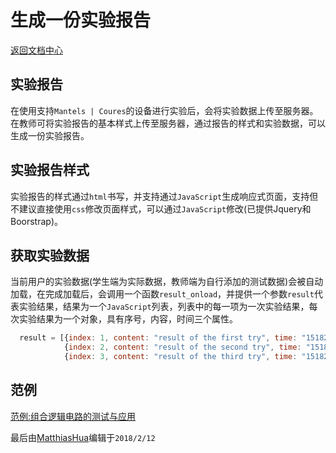 # 生成一份实验报告

[返回文档中心](/index.html)

## 实验报告
在使用支持`Mantels | Coures`的设备进行实验后，会将实验数据上传至服务器。在教师可将实验报告的基本样式上传至服务器，通过报告的样式和实验数据，可以生成一份实验报告。

## 实验报告样式
实验报告的样式通过`html`书写，并支持通过`JavaScript`生成响应式页面，支持但不建议直接使用`css`修改页面样式，可以通过`JavaScript`修改(已提供Jquery和Boorstrap)。

## 获取实验数据
当前用户的实验数据(学生端为实际数据，教师端为自行添加的测试数据)会被自动加载，在完成加载后，会调用一个函数`result_onload`，并提供一个参数`result`代表实验结果，结果为一个`JavaScript`列表，列表中的每一项为一次实验结果，每次实验结果为一个对象，具有序号，内容，时间三个属性。

```JavaScript
  result = [{index: 1, content: "result of the first try", time: "1518270872"},
            {index: 2, content: "result of the second try", time: "1518270934"},
            {index: 3, content: "result of the third try", time: "1518271234"},]

```
## 范例
[范例:组合逻辑电路的测试与应用](范例数字电路实验.md)


最后由[MatthiasHua](https://github.com/MatthiasHua)编辑于`2018/2/12`
